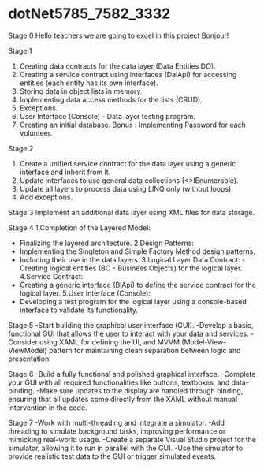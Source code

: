 # dotNet5785_7582_3332

Stage 0
Hello teachers we are going to excel in this project
Bonjour!

Stage 1
1.	Creating data contracts for the data layer (Data Entities DO).
2.	Creating a service contract using interfaces (DalApi) for accessing entities (each entity has its own interface).
3.	Storing data in object lists in memory.
4.	Implementing data access methods for the lists (CRUD).
5.	Exceptions.
6.	User Interface (Console) - Data layer testing program.
7.	Creating an initial database.
Bonus : Implementing Password for each volunteer.

Stage 2 
1. Create a unified service contract for the data layer using a generic interface and inherit from it.
2. Update interfaces to use general data collections (<>IEnumerable).
3. Update all layers to process data using LINQ only (without loops).
4. Add exceptions.

Stage 3
Implement an additional data layer using XML files for data storage.

Stage 4
1.Completion of the Layered Model:
- Finalizing the layered architecture.
2.Design Patterns:
- Implementing the Singleton and Simple Factory Method design patterns.
- Including their use in the data layers.
3.Logical Layer Data Contract:
-Creating logical entities (BO - Business Objects) for the logical layer.
4.Service Contract:
- Creating a generic interface (BlApi) to define the service contract for the logical layer.
5.User Interface (Console):
- Developing a test program for the logical layer using a console-based interface to validate its functionality.

Stage 5
-Start building the graphical user interface (GUI).
-Develop a basic, functional GUI that allows the user to interact with your data and services.
-Consider using XAML for defining the UI, and MVVM (Model-View-ViewModel) pattern for maintaining clean separation between logic and presentation.

Stage 6
-Build a fully functional and polished graphical interface.
-Complete your GUI with all required functionalities like buttons, textboxes, and data-binding.
-Make sure updates to the display are handled through binding, ensuring that all updates come directly from the XAML without manual intervention in the code.

Stage 7 
-Work with multi-threading and integrate a simulator.
-Add threading to simulate background tasks, improving performance or mimicking real-world usage.
-Create a separate Visual Studio project for the simulator, allowing it to run in parallel with the GUI.
-Use the simulator to provide realistic test data to the GUI or trigger simulated events.


